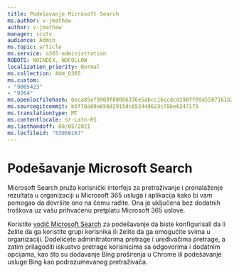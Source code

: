 ```yaml
---
title: Podešavanje Microsoft Search
ms.author: v-jmathew
author: v-jmathew
manager: scotv
audience: Admin
ms.topic: article
ms.service: o365-administration
ROBOTS: NOINDEX, NOFOLLOW
localization_priority: Normal
ms.collection: Adm_O365
ms.custom:
- "9005423"
- "9264"
ms.openlocfilehash: 6eca85ef9909f80086376e5abcc16ccdcd298ff09a5507161b222447d9f690c0
ms.sourcegitcommit: b5f7da89a650d2915dc652449623c78be6247175
ms.translationtype: MT
ms.contentlocale: sr-Latn-RS
ms.lasthandoff: 08/05/2021
ms.locfileid: "53958167"
---
```

# <a name="set-up-microsoft-search"></a>Podešavanje Microsoft Search

Microsoft Search pruža korisnički interfejs za pretraživanje i pronalaženje rezultata u organizaciji u Microsoft 365 usluga i aplikacija kako bi vam pomogao da dovršite ono na čemu radite. Ona je uključena bez dodatnih troškova uz vašu prihvaćenu pretplatu Microsoft 365 uslove.

Koristite [vodič Microsoft Search](https://go.microsoft.com/fwlink/?linkid=2156919) za podešavanje da biste konfigurisali da li želite da ga koristite grupi korisnika ili želite da ga omogućite svima u organizaciji. Dodelićete adminitratorima pretrage i uređivačima pretrage, a zatim prilagoditi iskustvo pretrage korisnicima sa odgovorima i dodatnim opcijama, kao što su dodavanje Bing proširenja u Chrome ili podešavanje usluge Bing kao podrazumevanog pretraživača.
